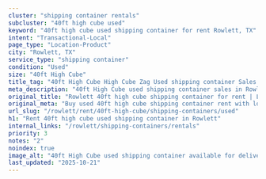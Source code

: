 ```yaml
---
cluster: "shipping container rentals"
subcluster: "40ft high cube used"
keyword: "40ft high cube used shipping container for rent Rowlett, TX"
intent: "Transactional-Local"
page_type: "Location-Product"
city: "Rowlett, TX"
service_type: "shipping container"
condition: "Used"
size: "40ft High Cube"
title_tag: "40ft High Cube High Cube Zag Used shipping container Sales in Rowlett | LC Container"
meta_description: "40ft High Cube used shipping container sales in Rowlett. High cube containers with extra height. Fast delivery, competitive pricing. Serving shipping containers area. Quote ID: PP5. Call (214) 524-4168 for your free quote today."
original_title: "Rowlett 40ft high cube shipping container for rent | LC"
original_meta: "Buy used 40ft high cube shipping container rent with local delivery in Rowlett, TX. LC Container — local Since 2003. Request a fast quote today."
url_slug: "/rowlett/rent/40ft-high-cube/shipping-containers/used"
h1: "Rent 40ft high cube used shipping container in Rowlett"
internal_links: "/rowlett/shipping-containers/rentals"
priority: 3
notes: "2"
noindex: true
image_alt: "40ft High Cube used shipping container available for delivery in Rowlett"
last_updated: "2025-10-21"
---
```


<!-- TODO: Add unique city/inventory copy, images, and internal links here. -->
